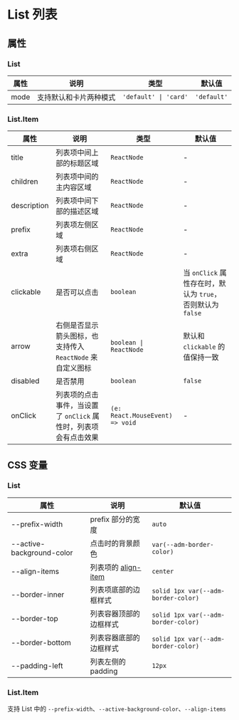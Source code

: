 # List 列表

<code src="./demos/index.tsx"></code>

## 属性

### List

| 属性 | 说明                   | 类型                  | 默认值      |
| ---- | ---------------------- | --------------------- | ----------- |
| mode | 支持默认和卡片两种模式 | `'default' \| 'card'` | `'default'` |

### List.Item

| 属性        | 说明                                                            | 类型                            | 默认值                                                     |
| ----------- | --------------------------------------------------------------- | ------------------------------- | ---------------------------------------------------------- |
| title       | 列表项中间上部的标题区域                                        | `ReactNode`                     | -                                                          |
| children    | 列表项中间的主内容区域                                          | `ReactNode`                     | -                                                          |
| description | 列表项中间下部的描述区域                                        | `ReactNode`                     | -                                                          |
| prefix      | 列表项左侧区域                                                  | `ReactNode`                     | -                                                          |
| extra       | 列表项右侧区域                                                  | `ReactNode`                     | -                                                          |
| clickable   | 是否可以点击                                                    | `boolean`                       | 当 `onClick` 属性存在时，默认为 `true`，否则默认为 `false` |
| arrow       | 右侧是否显示箭头图标，也支持传入 `ReactNode` 来自定义图标       | `boolean \| ReactNode`          | 默认和 `clickable` 的值保持一致                            |
| disabled    | 是否禁用                                                        | `boolean`                       | `false`                                                    |
| onClick     | 列表项的点击事件，当设置了 `onClick` 属性时，列表项会有点击效果 | `(e: React.MouseEvent) => void` | -                                                          |

## CSS 变量

### List

| 属性                      | 说明                                                                                | 默认值                              |
| ------------------------- | ----------------------------------------------------------------------------------- | ----------------------------------- |
| --prefix-width            | prefix 部分的宽度                                                                   | `auto`                              |
| --active-background-color | 点击时的背景颜色                                                                    | `var(--adm-border-color)`           |
| --align-items             | 列表项的 [align-item](https://developer.mozilla.org/en-US/docs/Web/CSS/align-items) | `center`                            |
| --border-inner            | 列表项底部的边框样式                                                                | `solid 1px var(--adm-border-color)` |
| --border-top              | 列表容器顶部的边框样式                                                              | `solid 1px var(--adm-border-color)` |
| --border-bottom           | 列表容器底部的边框样式                                                              | `solid 1px var(--adm-border-color)` |
| --padding-left            | 列表左侧的 padding                                                                  | `12px`                              |

### List.Item

支持 List 中的 `--prefix-width`、`--active-background-color`、`--align-items`
